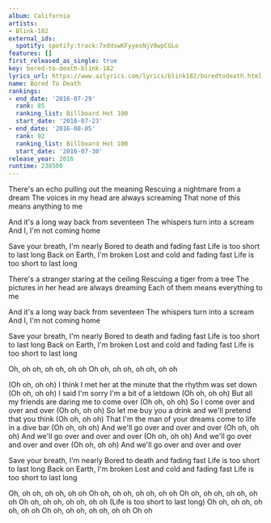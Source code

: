 ```yaml
---
album: California
artists:
- Blink-182
external_ids:
  spotify: spotify:track:7xddswKFyyesNjV8wpCGLo
features: []
first_released_as_single: true
key: bored-to-death-blink-182
lyrics_url: https://www.azlyrics.com/lyrics/blink182/boredtodeath.html
name: Bored To Death
rankings:
- end_date: '2016-07-29'
  rank: 85
  ranking_list: Billboard Hot 100
  start_date: '2016-07-23'
- end_date: '2016-08-05'
  rank: 92
  ranking_list: Billboard Hot 100
  start_date: '2016-07-30'
release_year: 2016
runtime: 238500
---
```

There's an echo pulling out the meaning
Rescuing a nightmare from a dream
The voices in my head are always screaming
That none of this means anything to me

And it's a long way back from seventeen
The whispers turn into a scream
And I, I'm not coming home

Save your breath, I'm nearly
Bored to death and fading fast
Life is too short to last long
Back on Earth, I'm broken
Lost and cold and fading fast
Life is too short to last long

There's a stranger staring at the ceiling
Rescuing a tiger from a tree
The pictures in her head are always dreaming
Each of them means everything to me

And it's a long way back from seventeen
The whispers turn into a scream
And I, I'm not coming home

Save your breath, I'm nearly
Bored to death and fading fast
Life is too short to last long
Back on Earth, I'm broken
Lost and cold and fading fast
Life is too short to last long

Oh, oh oh, oh oh, oh oh
Oh oh, oh oh, oh oh, oh oh

(Oh oh, oh oh)
I think I met her at the minute that the rhythm was set down
(Oh oh, oh oh)
I said I'm sorry I'm a bit of a letdown
(Oh oh, oh oh)
But all my friends are daring me to come over
(Oh oh, oh oh)
So I come over and over and over
(Oh oh, oh oh)
So let me buy you a drink and we'll pretend that you think
(Oh oh, oh oh)
That I'm the man of your dreams come to life in a dive bar
(Oh oh, oh oh)
And we'll go over and over and over
(Oh oh, oh oh)
And we'll go over and over and over
(Oh oh, oh oh)
And we'll go over and over and over
(Oh oh, oh oh)
And we'll go over and over and over

Save your breath, I'm nearly
Bored to death and fading fast
Life is too short to last long
Back on Earth, I'm broken
Lost and cold and fading fast
Life is too short to last long

Oh, oh oh, oh oh, oh oh
Oh oh, oh oh, oh oh, oh oh
Oh oh, oh oh, oh oh, oh oh
Oh oh, oh oh, oh oh, oh oh
(Life is too short to last long)
Oh oh, oh oh, oh oh, oh oh
Oh oh, oh oh, oh oh, oh oh
Oh oh

